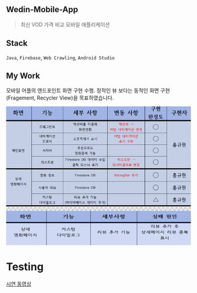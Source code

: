 
## Wedin-Mobile-App

> 최신 VOD 가격 비교 모바일 애플리케이션

## Stack
`Java`, `Firebase`, `Web Crawling`, `Android Studio`

## My Work
모바일 어플의 엔드포인트 화면 구현 수행. 정적인 뷰 보다는 동적인 화면 구현(Fragement, Recycler View)을 목표하였습니다.

![캡처](/image/my-work.png)

# Testing
[시연 동영상](https://www.youtube.com/watch?v=O8WoCTZykuY)

